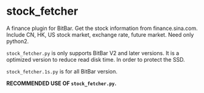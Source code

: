 # stock_fetcher
A finance plugin for BitBar. Get the stock information from finance.sina.com. Include CN, HK, US stock market, exchange rate, future market. Need only python2.


`stock_fetcher.py` is only supports BitBar V2 and later versions. It is a optimized version to reduce read disk time. In order to protect the SSD.

`stock_fetcher.1s.py` is for all BitBar version.

**RECOMMENDED USE OF `stock_fetcher.py`.**

